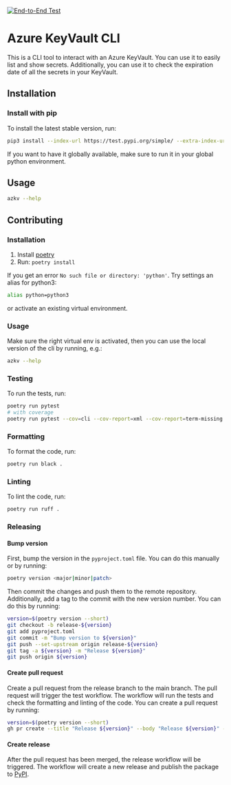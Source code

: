 [![End-to-End Test](https://github.com/mkah91/azure-keyvault-cli/actions/workflows/e2e-test.yaml/badge.svg)](https://github.com/mkah91/azure-keyvault-cli/actions/workflows/e2e-test.yaml)

# Azure KeyVault CLI

This is a CLI tool to interact with an Azure KeyVault. You can use it to easily list and show secrets. Additionally, you can use it to check the expiration date of all the secrets in your KeyVault.

## Installation

### Install with pip

To install the latest stable version, run:

```sh
pip3 install --index-url https://test.pypi.org/simple/ --extra-index-url https://pypi.org/simple azure-keyvault-cli
```

If you want to have it globally available, make sure to run it in your global python environment.

## Usage

```sh
azkv --help
```

## Contributing

### Installation

1. Install [poetry](https://python-poetry.org/docs/#installation)
2. Run: `poetry install`

If you get an error `No such file or directory: 'python'`. Try settings an alias for python3:

```sh
alias python=python3
```

or activate an existing virtual environment.

### Usage

Make sure the right virtual env is activated, then you can use the local version of the cli by running, e.g.:

```sh
azkv --help
```

### Testing

To run the tests, run:

```sh
poetry run pytest
# with coverage
poetry run pytest --cov=cli --cov-report=xml --cov-report=term-missing
```

### Formatting

To format the code, run:

```sh
poetry run black .
```

### Linting

To lint the code, run:

```sh
poetry run ruff .
```

### Releasing

#### Bump version

First, bump the version in the `pyproject.toml` file. You can do this manually or by running:

```sh
poetry version <major|minor|patch>
```

Then commit the changes and push them to the remote repository. Additionally, add a tag to the commit with the new version number. You can do this by running:

```sh
version=$(poetry version --short)
git checkout -b release-${version}
git add pyproject.toml
git commit -m "Bump version to ${version}"
git push --set-upstream origin release-${version}
git tag -a ${version} -m "Release ${version}"
git push origin ${version}
```

#### Create pull request

Create a pull request from the release branch to the main branch. The pull request will trigger the test workflow. The workflow will run the tests and check the formatting and linting of the code. You can create a pull request by running:

```sh
version=$(poetry version --short)
gh pr create --title "Release ${version}" --body "Release ${version}" --base main --head release-${version}
```

#### Create release

After the pull request has been merged, the release workflow will be triggered. The workflow will create a new release and publish the package to [PyPI](https://test.pypi.org/project/azure-keyvault-cli/).
